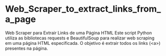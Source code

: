 # Web_Scraper_to_extract_links_from_a_page
Web Scraper para Extrair Links de uma Página HTML Este script Python utiliza as bibliotecas requests e BeautifulSoup para realizar web scraping em uma página HTML especificada. O objetivo é extrair todos os links (&lt;a>) presentes na página.
